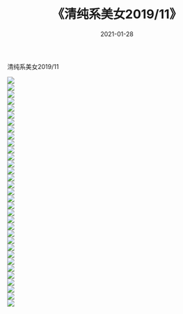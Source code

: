 ﻿---
layout: post
title:  《清纯系美女2019/11》
date:   2021-01-28
img: http://pic.660000.xyz/1:/清纯系美女/2019/11/000.jpg
categories: [美女, 清纯, 唯美]
---

清纯系美女2019/11

 ![](http://pic.660000.xyz/1:/清纯系美女/2019/11/001.jpeg) <br>![](http://pic.660000.xyz/1:/清纯系美女/2019/11/002.jpeg) <br>![](http://pic.660000.xyz/1:/清纯系美女/2019/11/003.jpeg) <br>![](http://pic.660000.xyz/1:/清纯系美女/2019/11/004.jpeg) <br>![](http://pic.660000.xyz/1:/清纯系美女/2019/11/005.jpeg) <br>![](http://pic.660000.xyz/1:/清纯系美女/2019/11/006.jpeg) <br>![](http://pic.660000.xyz/1:/清纯系美女/2019/11/007.jpeg) <br>![](http://pic.660000.xyz/1:/清纯系美女/2019/11/008.jpeg) <br>![](http://pic.660000.xyz/1:/清纯系美女/2019/11/009.jpeg) <br>![](http://pic.660000.xyz/1:/清纯系美女/2019/11/010.jpeg) <br>![](http://pic.660000.xyz/1:/清纯系美女/2019/11/011.jpeg) <br>![](http://pic.660000.xyz/1:/清纯系美女/2019/11/012.jpeg) <br>![](http://pic.660000.xyz/1:/清纯系美女/2019/11/013.jpeg) <br>![](http://pic.660000.xyz/1:/清纯系美女/2019/11/014.jpeg) <br>![](http://pic.660000.xyz/1:/清纯系美女/2019/11/015.jpeg) <br>![](http://pic.660000.xyz/1:/清纯系美女/2019/11/016.jpeg) <br>![](http://pic.660000.xyz/1:/清纯系美女/2019/11/017.jpeg) <br>![](http://pic.660000.xyz/1:/清纯系美女/2019/11/018.jpeg) <br>![](http://pic.660000.xyz/1:/清纯系美女/2019/11/019.jpeg) <br>![](http://pic.660000.xyz/1:/清纯系美女/2019/11/020.jpeg) <br>![](http://pic.660000.xyz/1:/清纯系美女/2019/11/021.jpeg) <br>![](http://pic.660000.xyz/1:/清纯系美女/2019/11/022.jpeg) <br>![](http://pic.660000.xyz/1:/清纯系美女/2019/11/023.jpeg) <br>![](http://pic.660000.xyz/1:/清纯系美女/2019/11/024.jpeg) <br>![](http://pic.660000.xyz/1:/清纯系美女/2019/11/025.jpeg) <br>![](http://pic.660000.xyz/1:/清纯系美女/2019/11/026.jpeg) <br>![](http://pic.660000.xyz/1:/清纯系美女/2019/11/027.jpeg) <br>![](http://pic.660000.xyz/1:/清纯系美女/2019/11/028.jpeg) <br>![](http://pic.660000.xyz/1:/清纯系美女/2019/11/029.jpeg) <br>![](http://pic.660000.xyz/1:/清纯系美女/2019/11/030.jpeg) <br>![](http://pic.660000.xyz/1:/清纯系美女/2019/11/031.jpeg) <br>![](http://pic.660000.xyz/1:/清纯系美女/2019/11/032.jpeg) <br>![](http://pic.660000.xyz/1:/清纯系美女/2019/11/033.jpeg) <br>